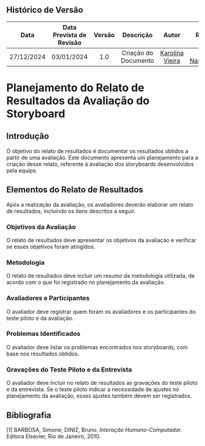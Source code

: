 ## Histórico de Versão
|    **Data**    | **Data Prevista de Revisão** | **Versão** |        **Descrição**        |                 **Autor**                 |                **Revisor**                 |
|:--------------:|:---------------------------:|:----------:|:---------------------------:|:-----------------------------------------:|:------------------------------------------:|
|  27/12/2024    |        03/01/2024          |    1.0     |     Criação do Documento     | [Karolina Vieira](https://github.com/Karolina91) | [Paola Nascimento](https://github.com/paolaalim) |

# **Planejamento do Relato de Resultados da Avaliação do Storyboard**

## Introdução
O objetivo do relato de resultados é documentar os resultados obtidos a partir de uma avaliação. Este documento apresenta um planejamento para a criação desse relato, referente à avaliação dos storyboards desenvolvidos pela equipe.

## Elementos do Relato de Resultados
Após a realização da avaliação, os avaliadores deverão elaborar um relato de resultados, incluindo os itens descritos a seguir.

### Objetivos da Avaliação
O relato de resultados deve apresentar os objetivos da avaliação e verificar se esses objetivos foram atingidos.

### Metodologia
O relato de resultados deve incluir um resumo da metodologia utilizada, de acordo com o que foi registrado no planejamento da avaliação.

### Avaliadores e Participantes
O avaliador deve registrar quem foram os avaliadores e os participantes do teste piloto e da avaliação.

### Problemas Identificados
O avaliador deve listar os problemas encontrados nos storyboards, com base nos resultados obtidos.

### Gravações do Teste Piloto e da Entrevista
O avaliador deve incluir no relato de resultados as gravações do teste piloto e da entrevista. Se o teste piloto indicar a necessidade de ajustes no planejamento da avaliação, esses ajustes também devem ser registrados.

## Bibliografia
[1] BARBOSA, Simone; DINIZ, Bruno. *Interação Humano-Computador*. Editora Elsevier, Rio de Janeiro, 2010.
